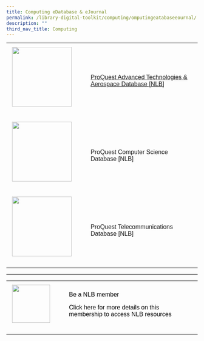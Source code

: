 ```yaml
---
title: Computing eDatabase & eJournal
permalink: /library-digital-toolkit/computing/omputingeatabaseeournal/
description: ""
third_nav_title: Computing
---
```

<table style="box-sizing: border-box; border-collapse: collapse; min-width: 500px; margin-top: 0px; color: rgb(0, 0, 0); font-family: Arial, sans-serif; font-size: 16px; font-style: normal; font-variant-ligatures: normal; font-variant-caps: normal; font-weight: 400; letter-spacing: normal; orphans: 2; text-align: start; text-transform: none; white-space: normal; widows: 2; word-spacing: 0px; -webkit-text-stroke-width: 0px; text-decoration-thickness: initial; text-decoration-style: initial; text-decoration-color: initial;"><tbody style="box-sizing: border-box; margin-top: 0px;"><tr style="box-sizing: border-box; margin-top: 0px;"><td style="box-sizing: border-box; border-collapse: collapse; padding: 10px 15px; line-height: 18px; margin-top: 0px;"><a href="https://eresources.nlb.gov.sg/main/Browse?startsWith=p" target="_blank" rel="noopener noreferrer" style="box-sizing: border-box; background-color: transparent; font-size: 1em; font-family: Arial, sans-serif !important; text-decoration: none; margin-top: 0px;"><img loading="lazy" class="alignnone wp-image-19058 size-full" src="https://www.acsindep.moe.edu.sg/wp-content/uploads/2021/12/Pro-Quest.png" alt="" width="157" height="101" style="box-sizing: border-box; border-style: none; max-width: 100%; height: auto; margin: 0px 20px 20px 0px;"></a></td><td style="box-sizing: border-box; border-collapse: collapse; padding: 10px 15px; line-height: 18px;"><a href="https://eresources.nlb.gov.sg/main/Browse?startsWith=p" style="box-sizing: border-box; background-color: transparent; font-size: 1em; font-family: Arial, sans-serif !important; outline-width: 0px; text-decoration: underline; margin-top: 0px;">ProQuest Advanced Technologies &amp; Aerospace Database [NLB]</a></td></tr><tr style="box-sizing: border-box;"><td style="box-sizing: border-box; border-collapse: collapse; padding: 10px 15px; line-height: 18px; margin-top: 0px;"><a href="https://eresources.nlb.gov.sg/main/Browse?startsWith=P" target="_blank" rel="noopener noreferrer" style="box-sizing: border-box; background-color: transparent; font-size: 1em; font-family: Arial, sans-serif !important; text-decoration: none; margin-top: 0px;"><img loading="lazy" class="alignnone wp-image-19058 size-full" src="https://www.acsindep.moe.edu.sg/wp-content/uploads/2021/12/Pro-Quest.png" alt="" width="157" height="101" style="box-sizing: border-box; border-style: none; max-width: 100%; height: auto; margin: 0px 20px 20px 0px;"></a></td><td style="box-sizing: border-box; border-collapse: collapse; padding: 10px 15px; line-height: 18px;"><a href="https://eresources.nlb.gov.sg/main/Browse?startsWith=P" style="box-sizing: border-box; background-color: transparent; font-size: 1em; font-family: Arial, sans-serif !important; text-decoration: none; margin-top: 0px;">ProQuest Computer Science Database [NLB]</a></td></tr><tr style="box-sizing: border-box;"><td style="box-sizing: border-box; border-collapse: collapse; padding: 10px 15px; line-height: 18px; margin-top: 0px;"><a href="https://eresources.nlb.gov.sg/main/Browse?startsWith=P" target="_blank" rel="noopener noreferrer" style="box-sizing: border-box; background-color: transparent; font-size: 1em; font-family: Arial, sans-serif !important; text-decoration: none; margin-top: 0px;"><img loading="lazy" class="alignnone wp-image-19058 size-full" src="https://www.acsindep.moe.edu.sg/wp-content/uploads/2021/12/Pro-Quest.png" alt="" width="157" height="101" style="box-sizing: border-box; border-style: none; max-width: 100%; height: auto; margin: 0px 20px 20px 0px;"></a></td><td style="box-sizing: border-box; border-collapse: collapse; padding: 10px 15px; line-height: 18px;"><a href="https://eresources.nlb.gov.sg/main/Browse?startsWith=P" style="box-sizing: border-box; background-color: transparent; font-size: 1em; font-family: Arial, sans-serif !important; text-decoration: none; margin-top: 0px;">ProQuest Telecommunications Database [NLB]</a></td></tr></tbody></table>

* * *

<table style="box-sizing: border-box; border-collapse: collapse; min-width: 500px; color: rgb(0, 0, 0); font-family: Arial, sans-serif; font-size: 16px; font-style: normal; font-variant-ligatures: normal; font-variant-caps: normal; font-weight: 400; letter-spacing: normal; orphans: 2; text-align: start; text-transform: none; white-space: normal; widows: 2; word-spacing: 0px; -webkit-text-stroke-width: 0px; text-decoration-thickness: initial; text-decoration-style: initial; text-decoration-color: initial;"><tbody style="box-sizing: border-box; margin-top: 0px;"><tr style="box-sizing: border-box; margin-top: 0px;"><td style="box-sizing: border-box; border-collapse: collapse; padding: 10px 15px; line-height: 18px; margin-top: 0px;"><img loading="lazy" class="alignnone size-full wp-image-19016" src="https://www.acsindep.moe.edu.sg/wp-content/uploads/2021/12/library-logo.jpg" alt="" width="100" height="96" style="box-sizing: border-box; border-style: none; max-width: 100%; height: auto; margin: 0px 20px 20px 0px;"></td><td style="box-sizing: border-box; border-collapse: collapse; padding: 10px 15px; line-height: 18px;">Be a NLB member<p style="box-sizing: border-box; margin-top: 0px;"></p><p style="box-sizing: border-box;">Click<span>&nbsp;</span><a href="https://drive.google.com/file/d/1lu_8sdJG-Cn2_I-7SSl0ttggJEhauSMn/view?usp=sharing" style="box-sizing: border-box; background-color: transparent; font-size: 1em; font-family: Arial, sans-serif !important; text-decoration: none; margin-top: 0px;">here</a><span>&nbsp;</span>for more details on this membership to access NLB resources</p></td></tr></tbody></table>